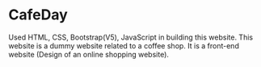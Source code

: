 # CafeDay
Used HTML, CSS, Bootstrap(V5), JavaScript in building this website. This website is a dummy website related to a coffee shop. It is a front-end website (Design of an online shopping website).
